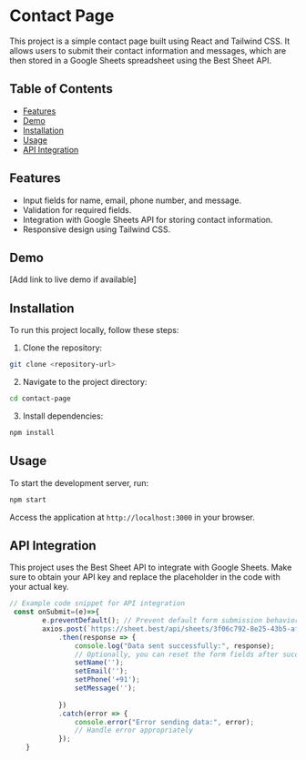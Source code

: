
# Contact Page

This project is a simple contact page built using React and Tailwind CSS. It allows users to submit their contact information and messages, which are then stored in a Google Sheets spreadsheet using the Best Sheet API.

## Table of Contents

- [Features](#features)
- [Demo](#demo)
- [Installation](#installation)
- [Usage](#usage)
- [API Integration](#api-integration)


## Features

- Input fields for name, email, phone number, and message.
- Validation for required fields.
- Integration with Google Sheets API for storing contact information.
- Responsive design using Tailwind CSS.

## Demo

[Add link to live demo if available]

## Installation

To run this project locally, follow these steps:

1. Clone the repository:

```bash
git clone <repository-url>
```

2. Navigate to the project directory:

```bash
cd contact-page
```

3. Install dependencies:

```bash
npm install
```

## Usage

To start the development server, run:

```bash
npm start
```

Access the application at `http://localhost:3000` in your browser.

## API Integration

This project uses the Best Sheet API to integrate with Google Sheets. Make sure to obtain your API key and replace the placeholder in the code with your actual key.

```javascript
// Example code snippet for API integration
 const onSubmit=(e)=>{
        e.preventDefault(); // Prevent default form submission behavior
        axios.post(`https://sheet.best/api/sheets/3f06c792-8e25-43b5-afab-d81383d5be53`, { name, email, phone, message })
            .then(response => {
                console.log("Data sent successfully:", response);
                // Optionally, you can reset the form fields after successful submission
                setName('');
                setEmail('');
                setPhone('+91');
                setMessage('');
                
            })
            .catch(error => {
                console.error("Error sending data:", error);
                // Handle error appropriately
            });
    }
```

